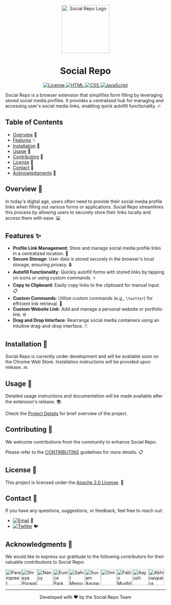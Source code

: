 <p align="center">
  <img src="https://github.com/shubhusion/SocialRepo/blob/main/src/assets/logos/logo.png" alt="Social Repo Logo" width="150px">
</p>

<h1 align="center">Social Repo</h1>

<p align="center">
  <a href="https://github.com/shubhusion/SocialRepo/blob/main/LICENSE">
    <img src="https://img.shields.io/badge/License-Apache%202.0-blue.svg" alt="License">
  </a>
  <a href="https://github.com/shubhusion/SocialRepo/blob/main/src/index.html">
    <img src="https://img.shields.io/badge/HTML-5-orange" alt="HTML">
  </a>
  <a href="https://github.com/shubhusion/SocialRepo/blob/main/src/styles/main.css">
    <img src="https://img.shields.io/badge/CSS-3-blue" alt="CSS">
  </a>
  <a href="https://github.com/shubhusion/SocialRepo/blob/main/src/scripts/main.js">
    <img src="https://img.shields.io/badge/JavaScript-ES6-yellow" alt="JavaScript">
  </a>
</p>

Social Repo is a browser extension that simplifies form filling by leveraging stored social media profiles. It provides a centralized hub for managing and accessing user's social media links, enabling quick autofill functionality. 🔥

## Table of Contents

- [Overview](#overview) 🚀
- [Features](#features) ✨
- [Installation](#installation) 🚧
- [Usage](#usage) 📖
- [Contributing](#contributing) 🤝
- [License](#license) 📄
- [Contact](#contact) 📧
- [Acknowledgments](#acknowledgments) 🙏

## Overview 🚀

In today's digital age, users often need to provide their social media profile links when filling out various forms or applications. Social Repo streamlines this process by allowing users to securely store their links locally and access them with ease. 💻

## Features ✨

- **Profile Link Management**: Store and manage social media profile links in a centralized location. 📁
- **Secure Storage**: User data is stored securely in the browser's local storage, ensuring privacy. 🔒
- **Autofill Functionality**: Quickly autofill forms with stored links by tapping on icons or using custom commands. ⚡
- **Copy to Clipboard**: Easily copy links to the clipboard for manual input. 📋
- **Custom Commands**: Utilize custom commands (e.g., `\twitter`) for efficient link retrieval. 💬
- **Custom Website Link**: Add and manage a personal website or portfolio link. 🌐
- **Drag and Drop Interface**: Rearrange social media containers using an intuitive drag-and-drop interface. 🖱️

## Installation 🚧

Social Repo is currently under development and will be available soon on the Chrome Web Store. Installation instructions will be provided upon release. 🔜

## Usage 📖

Detailed usage instructions and documentation will be made available after the extension's release. 📚

Check the [Project Details](.github/docs/README.md) for brief overview of the project.

## Contributing 🤝

We welcome contributions from the community to enhance Social Repo.

Please refer to the [CONTRIBUTING](.github/docs/CONTRIBUTING.md) guidelines for more details. 📋

## License 📄

This project is licensed under the [Apache 2.0 License](https://github.com/shubhusion/SocialRepo/blob/main/LICENSE). 🔐

## Contact 📧

If you have any questions, suggestions, or feedback, feel free to reach out:

- [![Email](https://img.shields.io/badge/Email-connectwithparam.30@gmail.com-red?logo=gmail&logoColor=white)](mailto:connectwithparam.30@gmail.com) 📩
- [![Twitter](https://img.shields.io/badge/Twitter-@Param3021-blue?logo=twitter&logoColor=white)](https://twitter.com/Param3021) 🐦

## Acknowledgments 🙏

We would like to express our gratitude to the following contributors for their valuable contributions to Social Repo:

<a href="https://github.com/Param302"><img src="https://avatars.githubusercontent.com/u/76559816?v=4" width="50px" height="auto" alt="Parampreet Singh"></a><a href="https://github.com/porwalshreyaa"><img src="https://avatars.githubusercontent.com/u/111834212?v=4" width="50px" height="auto" alt="Shreya Porwal"></a><a href="https://github.com/nancyvaryani"><img src="https://avatars.githubusercontent.com/u/97382450?v=4" width="50px" height="auto" alt="Nancy"></a><a href="https://github.com/evnxprk"><img src="https://avatars.githubusercontent.com/u/107530902?v=4" width="50px" height="auto" alt="Eunice Park"></a><a href="https://github.com/SamFusedBits"><img src="https://avatars.githubusercontent.com/u/129924814?v=4" width="50px" height="auto" alt="Sahil Memon"></a><a href="https://github.com/Suvam3456"><img src="https://avatars.githubusercontent.com/u/99579881?v=4" width="50px" height="auto" alt="Suvam Agrawal"></a><a href="https://github.com/NormTurtle"><img src="https://avatars.githubusercontent.com/u/108952834?v=4" width="50px" height="auto" alt="Omi"></a><a href="https://github.com/fabiomughilan"><img src="https://avatars.githubusercontent.com/u/64077520?v=4" width="50px" height="auto" alt="Fabio Mughilan"></a><a href="https://github.com/aayushwrld"><img src="https://avatars.githubusercontent.com/u/142794224?v=4" width="50px" height="auto" alt="Aayush"></a><a href="https://github.com/Abhinavpatra"><img src="https://avatars.githubusercontent.com/u/149466436?v=4" width="50px" height="auto" alt="Abhinavpatra"></a>

---

<p align="center">
  Developed with ❤️ by the Social Repo Team
</p>
